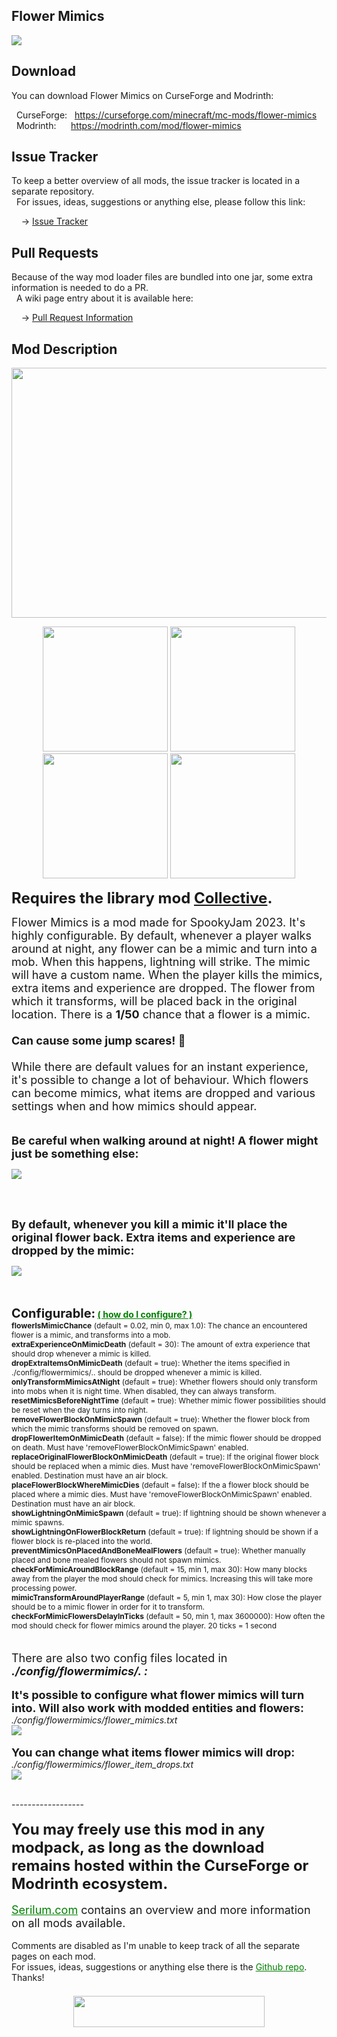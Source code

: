 <h2>Flower Mimics</h2>
<p><a href="https://github.com/Serilum/Flower-Mimics"><img src="https://serilum.com/assets/data/logo/flower-mimics.gif"></a></p><h2>Download</h2>
<p>You can download Flower Mimics on CurseForge and Modrinth:</p><p>&nbsp;&nbsp;CurseForge: &nbsp;&nbsp;<a href="https://curseforge.com/minecraft/mc-mods/flower-mimics">https://curseforge.com/minecraft/mc-mods/flower-mimics</a><br>&nbsp;&nbsp;Modrinth: &nbsp;&nbsp;&nbsp;&nbsp;&nbsp;<a href="https://modrinth.com/mod/flower-mimics">https://modrinth.com/mod/flower-mimics</a></p>
<h2>Issue Tracker</h2>
<p>To keep a better overview of all mods, the issue tracker is located in a separate repository.<br>&nbsp;&nbsp;For issues, ideas, suggestions or anything else, please follow this link:</p>
<p>&nbsp;&nbsp;&nbsp;&nbsp;-> <a href="https://serilum.com/url/issue-tracker">Issue Tracker</a></p>
<h2>Pull Requests</h2>
<p>Because of the way mod loader files are bundled into one jar, some extra information is needed to do a PR.<br>&nbsp;&nbsp;A wiki page entry about it is available here:</p>
<p>&nbsp;&nbsp;&nbsp;&nbsp;-> <a href="https://serilum.com/url/pull-requests">Pull Request Information</a></p>
<h2>Mod Description</h2>
<p style="text-align:center"><a href="https://serilum.com/" rel="nofollow"><img src="https://github.com/Serilum/.cdn/raw/main/description/header/header.png" alt="" width="838" height="400"></a></p>
<p style="text-align:center"><a href="https://curseforge.com/members/serilum/projects" target="_blank" rel="nofollow"><img src="https://raw.githubusercontent.com/Serilum/.data-workflow/main/badges/svg/curseforge.svg" width="200"></a> <a href="https://modrinth.com/user/Serilum" target="_blank" rel="nofollow"><img src="https://raw.githubusercontent.com/Serilum/.data-workflow/main/badges/svg/modrinth.svg" width="200"></a> <a href="https://patreon.com/serilum" target="_blank" rel="nofollow"><img src="https://raw.githubusercontent.com/Serilum/.data-workflow/main/badges/svg/patreon.svg" width="200"></a> <a href="https://youtube.com/@serilum" target="_blank" rel="nofollow"><img src="https://raw.githubusercontent.com/Serilum/.data-workflow/main/badges/svg/youtube.svg" width="200"></a></p>
<p><strong><span style="font-size:24px">Requires the library mod&nbsp;<a style="font-size:24px" href="https://curseforge.com/minecraft/mc-mods/collective" rel="nofollow">Collective</a>.<br></span></strong></p>
<p><span style="font-size:18px">Flower Mimics is a mod made for SpookyJam 2023. It's highly configurable. By default, whenever a player walks around at night, any flower can be a mimic and turn into a mob. When this happens, lightning will strike. The mimic will have a custom name. When the player kills the mimics, extra items and experience are dropped. The flower from which it transforms, will be placed back in the original location. There is a <strong>1/50</strong> chance that a flower is a mimic.<br><br><strong>Can cause some jump scares! <span style="font-size:18px">👻</span></strong></span><span style="font-size:18px"><br><br>While there are default values for an instant experience, it's possible to change a lot of behaviour. Which flowers can become mimics, what items are dropped and various settings when and how mimics should appear.</span><br><br><br><span style="font-size:18px"><strong>Be careful when walking around at night! A flower might just be something else:</strong></span></p>
<div class="spoiler">
<p><picture><img src="https://github.com/Serilum/.cdn/raw/main/projects/flower-mimics/c.gif"></picture></p>
</div>
<p>&nbsp;</p>
<p><br><span style="font-size:18px"><strong>By default, whenever you kill a mimic it'll place the original flower back. Extra items and experience are dropped by the mimic:</strong></span></p>
<div class="spoiler">
<p><picture><img src="https://github.com/Serilum/.cdn/raw/main/projects/flower-mimics/d.gif"></picture></p>
</div>
<p>&nbsp;<br><br><strong><span style="font-size:20px">Configurable:</span> <span style="color:#008000;font-size:14px"><a style="color:#008000" href="https://github.com/Serilum/.information/wiki/how-to-configure-mods" rel="nofollow">(&nbsp;how do I configure?&nbsp;)</a></span><br></strong><span style="font-size:12px"><strong>flowerIsMimicChance</strong>&nbsp;(default = 0.02, min 0, max 1.0): The chance an encountered flower is a mimic, and transforms into a mob.</span><br><span style="font-size:12px"><strong>extraExperienceOnMimicDeath</strong>&nbsp;(default = 30): The amount of extra experience that should drop whenever a mimic is killed.</span><br><span style="font-size:12px"><strong>dropExtraItemsOnMimicDeath</strong>&nbsp;(default = true): Whether the items specified in ./config/flowermimics/.. should be dropped whenever a mimic is killed.</span><br><span style="font-size:12px"><strong>onlyTransformMimicsAtNight</strong>&nbsp;(default = true): Whether flowers should only transform into mobs when it is night time. When disabled, they can always transform.</span><br><span style="font-size:12px"><strong>resetMimicsBeforeNightTime</strong>&nbsp;(default = true): Whether mimic flower possibilities should be reset when the day turns into night.</span><br><span style="font-size:12px"><strong>removeFlowerBlockOnMimicSpawn</strong>&nbsp;(default = true): Whether the flower block from which the mimic transforms should be removed on spawn.</span><br><span style="font-size:12px"><strong>dropFlowerItemOnMimicDeath</strong>&nbsp;(default = false): If the mimic flower should be dropped on death. Must have 'removeFlowerBlockOnMimicSpawn' enabled.</span><br><span style="font-size:12px"><strong>replaceOriginalFlowerBlockOnMimicDeath</strong>&nbsp;(default = true): If the original flower block should be replaced when a mimic dies. Must have 'removeFlowerBlockOnMimicSpawn' enabled. Destination must have an air block.</span><br><span style="font-size:12px"><strong>placeFlowerBlockWhereMimicDies</strong>&nbsp;(default = false): If the a flower block should be placed where a mimic dies. Must have 'removeFlowerBlockOnMimicSpawn' enabled. Destination must have an air block.</span><br><span style="font-size:12px"><strong>showLightningOnMimicSpawn</strong>&nbsp;(default = true): If lightning should be shown whenever a mimic spawns.</span><br><span style="font-size:12px"><strong>showLightningOnFlowerBlockReturn</strong>&nbsp;(default = true): If lightning should be shown if a flower block is re-placed into the world.</span><br><span style="font-size:12px"><strong>preventMimicsOnPlacedAndBoneMealFlowers</strong>&nbsp;(default = true): Whether manually placed and bone mealed flowers should not spawn mimics.</span><br><span style="font-size:12px"><strong>checkForMimicAroundBlockRange</strong>&nbsp;(default = 15, min 1, max 30): How many blocks away from the player the mod should check for mimics. Increasing this will take more processing power.</span><br><span style="font-size:12px"><strong>mimicTransformAroundPlayerRange</strong>&nbsp;(default = 5, min 1, max 30): How close the player should be to a mimic flower in order for it to transform.</span><br><span style="font-size:12px"><strong>checkForMimicFlowersDelayInTicks</strong>&nbsp;(default = 50, min 1, max 3600000): How often the mod should check for flower mimics around the player. 20 ticks = 1 second</span><br><br><br><span style="font-size:18px">There are also two config files located in <em><strong>./config/flowermimics/. :</strong></em></span><br><br><span style="font-size:14px"><strong><span style="font-size:18px">It's possible to configure what flower mimics will turn into. Will also work with modded entities and flowers:</span><br></strong><em>./config/flowermimics/flower_mimics.txt</em></span><br><picture><img src="https://github.com/Serilum/.cdn/raw/main/projects/flower-mimics/a.png"></picture><br><br><span style="font-size:14px"><strong><span style="font-size:18px">You can change what items flower mimics will drop:</span><br></strong><em>./config/flowermimics/flower_item_drops.txt</em></span><br><picture><img src="https://github.com/Serilum/.cdn/raw/main/projects/flower-mimics/b.png"></picture></p>
<p><br>------------------<br><br><span style="font-size:24px"><strong>You may freely use this mod in any modpack, as long as the download remains hosted within the CurseForge or Modrinth ecosystem.</strong></span><br><br><span style="font-size:18px"><a style="font-size:18px;color:#008000" href="https://serilum.com/" rel="nofollow">Serilum.com</a> contains an overview and more information on all mods available.</span><br><br><span style="font-size:14px">Comments are disabled as I'm unable to keep track of all the separate pages on each mod.</span><span style="font-size:14px"><br>For issues, ideas, suggestions or anything else there is the&nbsp;<a style="font-size:14px;color:#008000" href="https://github.com/Serilum/.issue-tracker" rel="nofollow">Github repo</a>. Thanks!</span><span style="font-size:6px"><br><br></span></p>
<p style="text-align:center"><a href="https://serilum.com/donate" rel="nofollow"><img src="https://github.com/Serilum/.cdn/raw/main/description/projects/support.svg" alt="" width="306" height="50"></a></p>